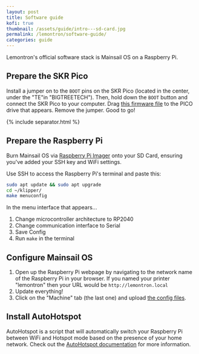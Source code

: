 ```yaml
---
layout: post
title: Software guide
kofi: true
thumbnail: /assets/guide/intro---sd-card.jpg
permalink: /lemontron/software-guide/
categories: guide
---
```


Lemontron's official software stack is Mainsail OS on a Raspberry Pi.

## Prepare the SKR Pico

Install a jumper on to the `BOOT` pins on the SKR Pico (located in the center, under the "TE"in "BIGTREETECH"). Then,
hold down the `BOOT` button and connect the SKR
Pico to your computer. Drag [this firmware file](/assets/downloads/klipper.uf2) to the PICO drive that appears. Remove
the jumper. Good to go!

{% include separator.html %}

## Prepare the Raspberry Pi

Burn Mainsail OS via [Raspberry Pi Imager](https://www.raspberrypi.com/software/) onto your SD Card, ensuring you've
added your SSH key and WiFi settings.

Use SSH to access the Raspberry Pi's terminal and paste this:

```bash
sudo apt update && sudo apt upgrade
cd ~/klipper/
make menuconfig
```

In the menu interface that appears...

1. Change microcontroller architecture to RP2040
2. Change communication interface to Serial
3. Save Config
4. Run `make` in the terminal

## Configure Mainsail OS

1. Open up the Raspberry Pi webpage by navigating to the network name of the Raspberry Pi in your browser. If you named
   your printer "lemontron" then your URL would be `http://lemontron.local`
2. Update everything!
3. Click on the "Machine" tab (the last one) and upload [the config files](/assets/downloads/config-20241223-175652.zip).

## Install AutoHotspot

AutoHotspot is a script that will automatically switch your Raspberry Pi between WiFi and Hotspot mode based on the
presence of your home network.
Check out
the [AutoHotspot documentation](https://github.com/RaspberryConnect/AutoHotspot-Installer/tree/master/AutoHotspot-Setup/Autohotspot)
for more information.